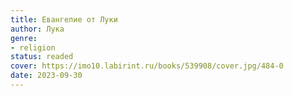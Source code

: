 ```yaml
---
title: Евангелие от Луки
author: Лука
genre:
- religion
status: readed
cover: https://imo10.labirint.ru/books/539908/cover.jpg/484-0
date: 2023-09-30
---
```



